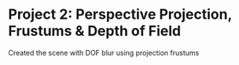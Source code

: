 # Project 2: Perspective Projection, Frustums & Depth of Field
Created the scene with DOF blur using projection frustums

